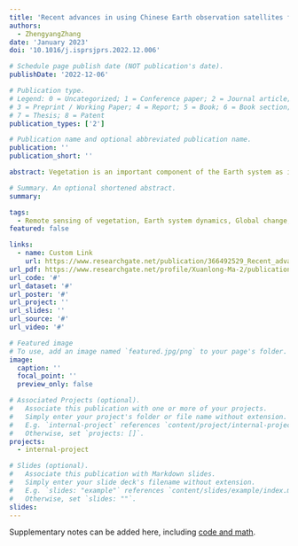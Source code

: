 ```yaml
---
title: 'Recent advances in using Chinese Earth observation satellites for remote sensing of vegetation'
authors:
  - ZhengyangZhang
date: 'January 2023'
doi: '10.1016/j.isprsjprs.2022.12.006'

# Schedule page publish date (NOT publication's date).
publishDate: '2022-12-06'

# Publication type.
# Legend: 0 = Uncategorized; 1 = Conference paper; 2 = Journal article;
# 3 = Preprint / Working Paper; 4 = Report; 5 = Book; 6 = Book section;
# 7 = Thesis; 8 = Patent
publication_types: ['2']

# Publication name and optional abbreviated publication name.
publication: ''
publication_short: ''

abstract: Vegetation is an important component of the Earth system as it supports other terrestrial biological activities through photosynthetic production. The biophysical and biochemical parameters of vegetation retrieved from satellite observations have been extensively used in global vegetation monitoring and Earth system modeling. So far, most of the remote sensing data used for vegetation-related applications are from sensors onboard American or European satellites. From the users’ perspective, it would be beneficial to have well-calibrated science-quality Earth observation data from a diverse sources that can not only secure data continuity in case of sensor retirement or failure, but also enable multi-sensor research opportunities such as data fusion or multi-angle remote sensing. In this regard, it is worth exploring the usefulness of the Chinese Earth Observation Satellites (CEOSs) for remote sensing of vegetation. Here we reviewed the recent progress in using the CEOSs data for retrieving key vegetation parameters. We focused on the uncertainty and limitation in using the CEOSs by critically examining the available studies conducted on different vegetation types. We also made recommendations on research opportunities in combining CEOSs data with the existing data from other space agencies. The hope is to offer the community an up-to-date overview of what could be useful to their specific applications by leveraging the orbiting and the planned CEOSs sensors. In addition, critical evaluations from the community are expected to feed back and lead to improved CEOSs data in the future.

# Summary. An optional shortened abstract.
summary: 

tags:
  - Remote sensing of vegetation, Earth system dynamics, Global change, Multi-sensor fusion, Data continuity
featured: false

links:
  - name: Custom Link
    url: https://www.researchgate.net/publication/366492529_Recent_advances_in_using_Chinese_Earth_observation_satellites_for_remote_sensing_of_vegetation
url_pdf: https://www.researchgate.net/profile/Xuanlong-Ma-2/publication/366492529_Recent_advances_in_using_Chinese_Earth_observation_satellites_for_remote_sensing_of_vegetation/links/63a3f2bde3ff99050d8e56b5/Recent-advances-in-using-Chinese-Earth-observation-satellites-for-remote-sensing-of-vegetation.pdf?origin=figuresDialog_download&_rtd=e30%3D
url_code: '#'
url_dataset: '#'
url_poster: '#'
url_project: ''
url_slides: ''
url_source: '#'
url_video: '#'

# Featured image
# To use, add an image named `featured.jpg/png` to your page's folder.
image:
  caption: ''
  focal_point: ''
  preview_only: false

# Associated Projects (optional).
#   Associate this publication with one or more of your projects.
#   Simply enter your project's folder or file name without extension.
#   E.g. `internal-project` references `content/project/internal-project/index.md`.
#   Otherwise, set `projects: []`.
projects:
  - internal-project

# Slides (optional).
#   Associate this publication with Markdown slides.
#   Simply enter your slide deck's filename without extension.
#   E.g. `slides: "example"` references `content/slides/example/index.md`.
#   Otherwise, set `slides: ""`.
slides:
---
```


Supplementary notes can be added here, including [code and math](https://wowchemy.com/docs/content/writing-markdown-latex/).
